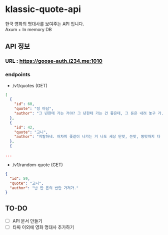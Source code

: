 # klassic-quote-api
한국 영화의 명대사를 보여주는 API 입니다.  
Axum + In memory DB

## API 정보
### URL : https://goose-auth.i234.me:1010

### endpoints
- /v1/quotes (GET)
```json
[
  {
    "id": 60,
    "quote": "정 마담",
    "author": "그 년한테 가는 거야? 그 년한테 가는 건 좋은데, 그 돈은 내려 놓구 가... 그 돈은 놓구 가!!!!"
  },
  {
    "id": 42,
    "quote": "고니",
    "author": "지랄하네. 어차피 좆같이 나가는 거 나도 세상 단맛, 쓴맛, 똥맛까지 다 먹어본 새끼야. 말빨 조지지마, 씨발."
  },
  {

...
```

- /v1/random-quote (GET)
```json
{
  "id": 59,
  "quote": "고니",
  "author": "난 딴 돈의 반만 가져가."
}
```

## TO-DO
- [ ] API 문서 만들기  
- [ ] 타짜 이외에 영화 명대사 추가하기  
